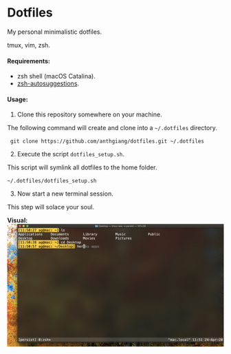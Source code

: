 # Dotfiles

My personal minimalistic dotfiles.

tmux, vim, zsh.

#### Requirements:
- zsh shell (macOS Catalina).
- [zsh-autosuggestions](https://github.com/zsh-users/zsh-autosuggestions).

#### Usage:

1. Clone this repository somewhere on your machine.

The following command will create and clone into a `~/.dotfiles` directory.

```
 git clone https://github.com/anthgiang/dotfiles.git ~/.dotfiles
```

2. Execute the script `dotfiles_setup.sh`.

This script will symlink all dotfiles to the home folder.

```
~/.dotfiles/dotfiles_setup.sh
```

3. Now start a new terminal session.

This step will solace your soul.

**Visual:**
![alt text][logo]

[logo]: /res/lookslikethis.png "Logo Title Text 2"